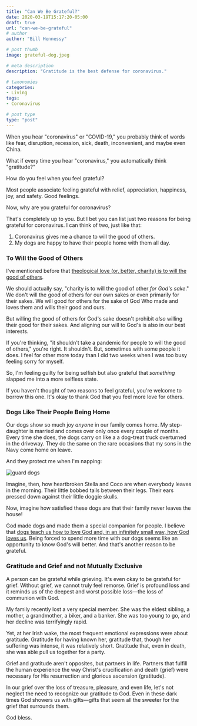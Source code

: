 ```yaml
---
title: "Can We Be Grateful?"
date: 2020-03-19T15:17:20-05:00
draft: true
url: "can-we-be-grateful"
# author
author: "Bill Hennessy"

# post thumb
image: grateful-dog.jpeg

# meta description
description: "Gratitude is the best defense for coronavirus."

# taxonomies
categories: 
- Living
tags:
- Coronavirus

# post type
type: "post"
---
```


When you hear "coronavirus" or "COVID-19," you probably think of words like fear, disruption, recession, sick, death, inconvenient, and maybe even China. 

What if every time you hear "coronavirus," you automatically think "gratitude?" 

How do you feel when you feel grateful? 

Most people associate feeling grateful with relief, appreciation, happiness, joy, and safety. Good feelings. 

Now, why are you grateful for coronavirus? 

That's completely up to you. But I bet you can list just two reasons for being grateful for coronavirus. I can think of two, just like that:

1. Coronavirus gives me a chance to will the good of others.
2. My dogs are happy to have their people home with them all day.

### To Will the Good of Others

I've mentioned before that [theological love (or, better, charity) is to will the good of others](https://www.hennessysview.com/posts/2019/love-is-an-act-of-will/). 

We should actually say, "charity is to will the good of other _for God's sake_." We don't will the good of others for our own sakes or even primarily for their sakes. We will good for others for the sake of God Who made and loves them and wills their good and ours.

But willing the good of others for God's sake doesn't prohibit _also_ willing their good for their sakes. And aligning our will to God's is also in our best interests. 

If you're thinking, "it shouldn't take a pandemic for people to will the good of others," you're right. It shouldn't. But, sometimes with some people it does. I feel for other more today than I did two weeks when I was too busy feeling sorry for myself. 

So, I'm feeling guilty for being selfish but also grateful that _something_ slapped me into a more selfless state. 

If you haven't thought of two reasons to feel grateful, you're welcome to borrow this one. It's okay to thank God that you feel more love for others. 

### Dogs Like Their People Being Home

Our dogs show so much joy _anyone_ in our family comes home. My step-daughter is married and comes over only once every couple of months. Every time she does, the dogs carry on like a a dog-treat truck overturned in the driveway. They do the same on the rare occasions that my sons in the Navy come home on leave.

And they protect me when I'm napping:

![guard dogs](/images/dogs-and-me.jpeg)

Imagine, then, how heartbroken Stella and Coco are when everybody leaves in the morning. Their little bobbed tails between their legs. Their ears pressed down against their little doggie skulls. 

Now, imagine how satisfied these dogs are that their family never leaves the house! 

God made dogs and made them a special companion for people. I believe that [dogs teach us how to love God and, in an infinitely small way, how God loves us](https://www.hennessysview.com/2018/09/10/how-god-uses-dogs/). Being forced to spend more time with our dogs seems like an opportunity to know God's will better. And that's another reason to be grateful. 

### Gratitude and Grief and not Mutually Exclusive

A person can be grateful while grieving. It's even okay to be grateful for grief. Without grief, we cannot truly feel remorse. Grief is profound loss and it reminds us of the deepest and worst possible loss—the loss of communion with God. 

My family recently lost a very special member. She was the eldest sibling, a mother, a grandmother, a biker, and a banker.  She was too young to go, and her decline was terrifyingly rapid. 

Yet, at her Irish wake, the most frequent emotional expressions were about gratitude. Gratitude for having known her, gratitude that, though her suffering was intense, it was relatively short. Gratitude that, even in death, she was able pull us together for a party. 

Grief and gratitude aren't opposites, but partners in life. Partners that fulfill the human experience the way Christ's crucification and death (grief) were necessary for His resurrection and glorious ascension (gratitude). 

In our grief over the loss of treasure, pleasure, and even life, let's not neglect the need to recognize our gratitude to God. Even in these dark times God showers us with gifts—gifts that seem all the sweeter for the grief that surrounds them. 

God bless. 


